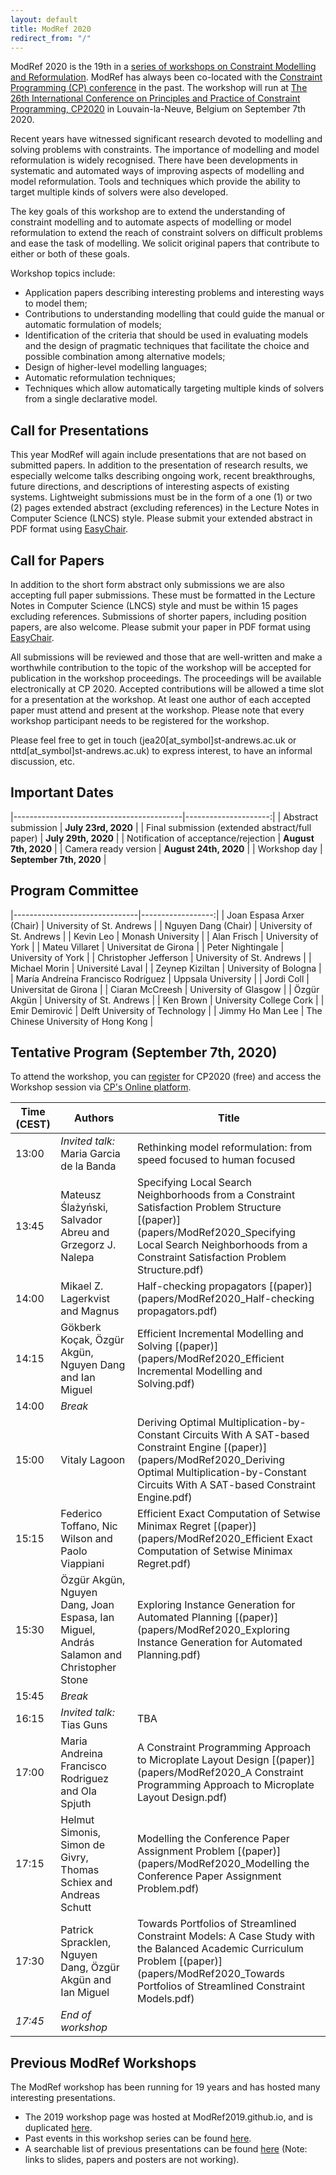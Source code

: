 ```yaml
---
layout: default
title: ModRef 2020
redirect_from: "/"
---
```


ModRef 2020 is the 19th in a [series of workshops on Constraint Modelling and Reformulation](https://www-users.cs.york.ac.uk/~frisch/ModRef/).
ModRef has always been co-located with the [Constraint Programming (CP) conference](http://www.a4cp.org/events/cp-conference-series) in the past.
The workshop will run at [The 26th International Conference on Principles and Practice of Constraint Programming, CP2020](http://cp2020.a4cp.org/) in Louvain-la-Neuve, Belgium on September 7th 2020.

Recent years have witnessed significant research devoted to modelling and solving problems with constraints.
The importance of modelling and model reformulation is widely recognised.
There have been developments in systematic and automated ways of improving aspects of modelling and model reformulation.
Tools and techniques which provide the ability to target multiple kinds of solvers were also developed.

The key goals of this workshop are
to extend the understanding of constraint modelling and
to automate aspects of modelling or model reformulation to extend the reach of constraint solvers on difficult problems and ease the task of modelling.
We solicit original papers that contribute to either or both of these goals.

Workshop topics include:

- Application papers describing interesting problems and interesting ways to model them;
- Contributions to understanding modelling that could guide the manual or automatic formulation of models;
- Identification of the criteria that should be used in evaluating models and the design of pragmatic techniques that facilitate the choice and possible combination among alternative models;
- Design of higher-level modelling languages;
- Automatic reformulation techniques;
- Techniques which allow automatically targeting multiple kinds of solvers from a single declarative model.


## <a name="callForPres"></a> Call for Presentations
This year ModRef will again include presentations that are not based on submitted papers. In addition to the presentation of research results, we especially welcome talks describing ongoing work, recent breakthroughs, future directions, and descriptions of interesting aspects of existing systems. Lightweight submissions must be in the form of a one (1) or two (2) pages extended abstract (excluding references) in the Lecture Notes in Computer Science (LNCS) style.
Please submit your extended abstract in PDF format using [EasyChair](https://easychair.org/conferences/?conf=modref2020). 

## <a name="callForPapers"></a> Call for Papers 
In addition to the short form abstract only submissions we are also accepting full paper submissions. These must be formatted in the Lecture Notes in Computer Science (LNCS) style and must be within 15 pages excluding references. Submissions of shorter papers, including position papers, are also welcome.
Please submit your paper in PDF format using [EasyChair](https://easychair.org/conferences/?conf=modref2020).

All submissions will be reviewed and those that are well-written and make a worthwhile contribution to the topic of the workshop will be accepted for publication in the workshop proceedings. The proceedings will be available electronically at CP 2020. Accepted contributions will be allowed a time slot for a presentation at the workshop. At least one author of each accepted paper must attend and present at the workshop. Please note that every workshop participant needs to be registered for the workshop.

Please feel free to get in touch (jea20\[at_symbol\]st-andrews.ac.uk or nttd\[at_symbol\]st-andrews.ac.uk) to express interest, to have an informal discussion, etc.

## <a name="importantDates"></a> Important Dates

|------------------------------------------|---------------------:|
| Abstract submission                      | **July 23rd, 2020**  |
| Final submission (extended abstract/full paper)                     | **July 29th, 2020**  |
| Notification of acceptance/rejection | **August 7th, 2020** |
| Camera ready version                 | **August 24th, 2020** |
| Workshop day                             | **September 7th, 2020**  |


## <a name="programCommittee"></a> Program Committee

|-------------------------------|------------------:|
| Joan Espasa Arxer (Chair)         | University of St. Andrews |
| Nguyen Dang (Chair)         | University of St. Andrews |
| Kevin Leo              | Monash University |
| Alan Frisch   | University of York |
| Mateu Villaret | Universitat de Girona |
| Peter Nightingale    | University of York |
| Christopher Jefferson  | University of St. Andrews |
| Michael Morin  | Université Laval |
| Zeynep Kiziltan |  University of Bologna |
| María Andreína Francisco Rodríguez | Uppsala University |
| Jordi Coll | Universitat de Girona |
| Ciaran McCreesh | University of Glasgow |
| Özgür Akgün                   | University of St. Andrews |
| Ken Brown | University College Cork |
| Emir Demirović | Delft University of Technology |
| Jimmy Ho Man Lee | The Chinese University of Hong Kong |


## <a name="timetable"></a> Tentative Program (September 7th, 2020)

To attend the workshop, you can [register](https://whova.com/portal/registration/cp_202009/) for CP2020 (free) and access the Workshop session via [CP's Online platform](https://whova.com/portal/webapp/cp_202009/).

| Time (CEST) | Authors | Title |
|------| ------- | ----- |
| 13:00 | *Invited talk:* Maria Garcia de la Banda | Rethinking model reformulation: from speed focused to human focused |
| 13:45 | Mateusz Ślażyński, Salvador Abreu and Grzegorz J. Nalepa | Specifying Local Search Neighborhoods from a Constraint Satisfaction Problem Structure [(paper)](papers/ModRef2020_Specifying Local Search Neighborhoods from a Constraint Satisfaction Problem Structure.pdf)|
| 14:00 | Mikael Z. Lagerkvist and Magnus  | Half-checking propagators [(paper)](papers/ModRef2020_Half-checking propagators.pdf)|
| 14:15 | Gökberk Koçak, Özgür Akgün, Nguyen Dang and Ian Miguel | Efficient Incremental Modelling and Solving [(paper)](papers/ModRef2020_Efficient Incremental Modelling and Solving.pdf)|
| 14:00 | *Break* | |
| 15:00 | Vitaly Lagoon | Deriving Optimal Multiplication-by-Constant Circuits With A SAT-based Constraint Engine [(paper)](papers/ModRef2020_Deriving Optimal Multiplication-by-Constant Circuits With A SAT-based Constraint Engine.pdf)|
| 15:15 | Federico Toffano, Nic Wilson and Paolo Viappiani | Efficient Exact Computation of Setwise Minimax Regret [(paper)](papers/ModRef2020_Efficient Exact Computation of Setwise Minimax Regret.pdf)|
| 15:30 | Özgür Akgün, Nguyen Dang, Joan Espasa, Ian Miguel, András Salamon and Christopher Stone | Exploring Instance Generation for Automated Planning [(paper)](papers/ModRef2020_Exploring Instance Generation for Automated Planning.pdf) |
| 15:45 | *Break* | |
| 16:15 | *Invited talk:* Tias Guns | TBA |
| 17:00 | Maria Andreina Francisco Rodriguez and Ola Spjuth | A Constraint Programming Approach to Microplate Layout Design [(paper)](papers/ModRef2020_A Constraint Programming Approach to Microplate Layout Design.pdf) |
| 17:15 | Helmut Simonis, Simon de Givry, Thomas Schiex and Andreas Schutt | Modelling the Conference Paper Assignment Problem [(paper)](papers/ModRef2020_Modelling the Conference Paper Assignment Problem.pdf) |
| 17:30 | Patrick Spracklen, Nguyen Dang, Özgür Akgün and Ian Miguel | Towards Portfolios of Streamlined Constraint Models: A Case Study with the Balanced Academic Curriculum Problem [(paper)](papers/ModRef2020_Towards Portfolios of Streamlined Constraint Models.pdf) |
| *17:45* | *End of workshop* |

## <a name="pmodrefs"></a> Previous ModRef Workshops
The ModRef workshop has been running for 19 years and has hosted many interesting presentations.

 - The 2019 workshop page was hosted at ModRef2019.github.io, and is duplicated [here](ModRef2019).
 - Past events in this workshop series can be found [here](https://www-users.cs.york.ac.uk/~frisch/ModRef/).
 - A searchable list of previous presentations can be found [here](ModRefHistory) (Note: links to slides, papers and posters are not working).
 
 
 


